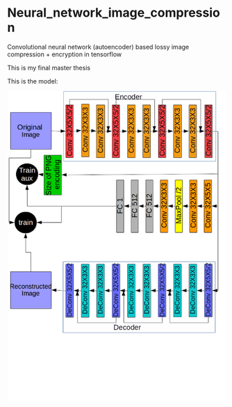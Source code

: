 # Neural_network_image_compression
Convolutional neural network (autoencoder) based lossy image compression + encryption in tensorflow

This is my final master thesis

This is the model:

![alt text](https://github.com/AlexFuster/Neural_network_image_compression/blob/master/docs/network_architecture.png)
 
